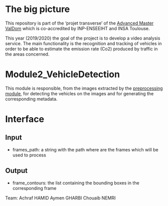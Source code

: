 # The big picture
This repository is part of the ‘projet transverse’ of the [Advanced Master ValDom](http://www.enseeiht.fr/fr/formation/masteres-specialises/valorisation-des-donnees-massives.html) which is co-accredited by INP-ENSEEIHT and INSA Toulouse.

This year (2019/2020) the goal of the project is to develop a video analysis service. The main functionality is the recognition and tracking of vehicles in order to be able to estimate the emission rate (Co2) produced by traffic in the areas concerned.

# Module2_VehicleDetection
This module is responsible, from the images extracted by the [preprocessing module](https://github.com/VALDOM-PROJET-TRANSVERSE-2019/Module1_VideoPreprocessing), for detecting the vehicles on the images and for generating the corresponding metadata.


# Interface
## Input
- frames_path: a string with the path where are the frames which will be used to process

## Output
- frame_contours: the list containing the bounding boxes in the corresponding frame

Team:
Achraf HAMID
Aymen GHARBI
Chouaib NEMRI

